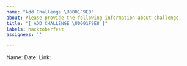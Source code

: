 ```yaml
---
name: "Add Challenge \U0001F9E8"
about: Please provide the following information about challenge.
title: "[ ADD CHALLENGE \U0001F9E8 ]"
labels: hacktoberfest
assignees: ''

---
```


Name:
Date:
Link:
